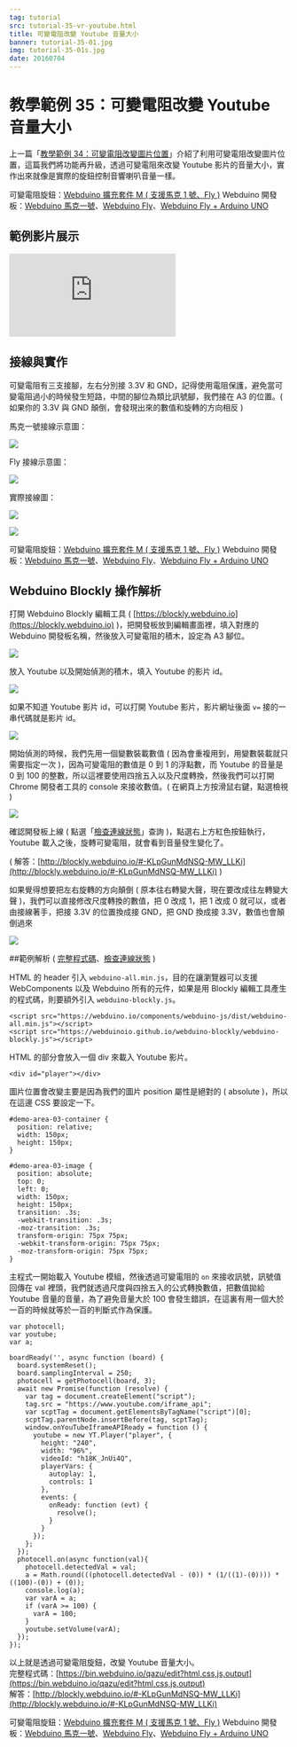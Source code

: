 ```yaml
---
tag: tutorial
src: tutorial-35-vr-youtube.html
title: 可變電阻改變 Youtube 音量大小
banner: tutorial-35-01.jpg
img: tutorial-35-01s.jpg
date: 20160704
---
```


<!-- @@master  = ../../_layout.html-->

<!-- @@block  =  meta-->

<title>教學範例 35：可變電阻改變 Youtube 音量大小 :::: Webduino = Web × Arduino</title>

<meta name="description" content="上一篇「教學範例 34：可變電阻改變圖片位置」介紹了利用可變電阻改變圖片位置，這篇我們將功能再升級，透過可變電阻來改變 Youtube 影片的音量大小，實作出來就像是實際的旋鈕控制音響喇叭音量一樣。">

<meta itemprop="description" content="上一篇「教學範例 34：可變電阻改變圖片位置」介紹了利用可變電阻改變圖片位置，這篇我們將功能再升級，透過可變電阻來改變 Youtube 影片的音量大小，實作出來就像是實際的旋鈕控制音響喇叭音量一樣。">

<meta property="og:description" content="上一篇「教學範例 34：可變電阻改變圖片位置」介紹了利用可變電阻改變圖片位置，這篇我們將功能再升級，透過可變電阻來改變 Youtube 影片的音量大小，實作出來就像是實際的旋鈕控制音響喇叭音量一樣。">

<meta property="og:title" content="教學範例 35：可變電阻改變 Youtube 音量大小" >

<meta property="og:url" content="https://webduino.io/tutorials/tutorial-35-vr-youtube.html">

<meta property="og:image" content="https://webduino.io/img/tutorials/tutorial-35-01s.jpg">

<meta itemprop="image" content="https://webduino.io/img/tutorials/tutorial-35-01s.jpg">

<include src="../_include-tutorials.html"></include>

<!-- @@close-->

<!-- @@block  =  preAndNext-->

<include src="../_include-tutorials-content.html"></include>

<!-- @@close-->

<!-- @@block  =  tutorials-->

# 教學範例 35：可變電阻改變 Youtube 音量大小

上一篇「[教學範例 34：可變電阻改變圖片位置](https://webduino.io/tutorials/tutorial-34-vr-image.html)」介紹了利用可變電阻改變圖片位置，這篇我們將功能再升級，透過可變電阻來改變 Youtube 影片的音量大小，實作出來就像是實際的旋鈕控制音響喇叭音量一樣。

<div class="buy-this">
	<span>可變電阻旋鈕：<a href="https://webduino.io/buy/webduino-expansion-m.html" target="_blank">Webduino 擴充套件 M ( 支援馬克 1 號、Fly )</a></span>
	<span>Webduino 開發板：<a href="https://webduino.io/buy/component-webduino-v1.html" target="_blank">Webduino 馬克一號</a>、<a href="https://webduino.io/buy/component-webduino-fly.html" target="_blank">Webduino Fly</a>、<a href="https://webduino.io/buy/component-webduino-uno-fly.html" target="_blank">Webduino Fly + Arduino UNO</a></span>
</div>

## 範例影片展示

<iframe class="youtube" src="https://www.youtube.com/embed/hA0rx5uK_qw" frameborder="0" allowfullscreen></iframe>

## 接線與實作

可變電阻有三支接腳，左右分別接 3.3V 和 GND，記得使用電阻保護，避免當可變電阻過小的時候發生短路，中間的腳位為類比訊號腳，我們接在 A3 的位置。( 如果你的 3.3V 與 GND 顛倒，會發現出來的數值和旋轉的方向相反 )

馬克一號接線示意圖：

![](../img/tutorials/tutorial-34-02.jpg)

Fly 接線示意圖：

![](../img/tutorials/tutorial-34-02-fly.jpg)

實際接線圖：

![](../img/tutorials/tutorial-34-03.jpg)

![](../img/tutorials/tutorial-34-04.jpg)

<div class="buy-this">
	<span>可變電阻旋鈕：<a href="https://webduino.io/buy/webduino-expansion-m.html" target="_blank">Webduino 擴充套件 M ( 支援馬克 1 號、Fly )</a></span>
	<span>Webduino 開發板：<a href="https://webduino.io/buy/component-webduino-v1.html" target="_blank">Webduino 馬克一號</a>、<a href="https://webduino.io/buy/component-webduino-fly.html" target="_blank">Webduino Fly</a>、<a href="https://webduino.io/buy/component-webduino-uno-fly.html" target="_blank">Webduino Fly + Arduino UNO</a></span>
</div>

## Webduino Blockly 操作解析

打開 Webduino Blockly 編輯工具 ( [https://blockly.webduino.io](https://blockly.webduino.io) )，把開發板放到編輯畫面裡，填入對應的 Webduino 開發板名稱，然後放入可變電阻的積木，設定為 A3 腳位。

![](../img/tutorials/tutorial-35-02.jpg)

放入 Youtube 以及開始偵測的積木，填入 Youtube 的影片 id。

![](../img/tutorials/tutorial-35-03.jpg)

如果不知道 Youtube 影片 id，可以打開 Youtube 影片，影片網址後面 `v=` 接的一串代碼就是影片 id。

![](../img/tutorials/tutorial-35-04.jpg)

開始偵測的時候，我們先用一個變數裝載數值 ( 因為會重複用到，用變數裝載就只需要指定一次 )，因為可變電阻的數值是 0 到 1 的浮點數，而 Youtube 的音量是 0 到 100 的整數，所以這裡要使用四捨五入以及尺度轉換，然後我們可以打開 Chrome 開發者工具的 console 來接收數值。( 在網頁上方按滑鼠右鍵，點選檢視 )

![](../img/tutorials/tutorial-35-05.jpg)


確認開發板上線 ( 點選「[檢查連線狀態](https://webduino.io/device.html)」查詢 )，點選右上方紅色按鈕執行，Youtube 載入之後，旋轉可變電阻，就會看到音量發生變化了。

( 解答：[http://blockly.webduino.io/#-KLpGunMdNSQ-MW_LLKi](http://blockly.webduino.io/#-KLpGunMdNSQ-MW_LLKi) )

如果覺得想要把左右旋轉的方向顛倒 ( 原本往右轉變大聲，現在要改成往左轉變大聲 )，我們可以直接修改尺度轉換的數值，把 0 改成 1，把 1 改成 0 就可以，或者由接線著手，把接 3.3V 的位置換成接 GND，把 GND 換成接 3.3V，數值也會顛倒過來

![](../img/tutorials/tutorial-35-06.jpg)

##範例解析 ( [完整程式碼](https://bin.webduino.io/qazu/edit?html,css,js,output)、[檢查連線狀態](https://webduino.io/device.html) )

HTML 的 header 引入 `webduino-all.min.js`，目的在讓瀏覽器可以支援 WebComponents 以及 Webduino 所有的元件，如果是用 Blockly 編輯工具產生的程式碼，則要額外引入 `webduino-blockly.js`。

	<script src="https://webduino.io/components/webduino-js/dist/webduino-all.min.js"></script>
	<script src="https://webduinoio.github.io/webduino-blockly/webduino-blockly.js"></script>

HTML 的部分會放入一個 div 來載入 Youtube 影片。

	<div id="player"></div>

圖片位置會改變主要是因為我們的圖片 position 屬性是絕對的 ( absolute )，所以在這邊 CSS 要設定一下。

	#demo-area-03-container {
	  position: relative;
	  width: 150px;
	  height: 150px;
	}

	#demo-area-03-image {
	  position: absolute;
	  top: 0;
	  left: 0;
	  width: 150px;
	  height: 150px;
	  transition: .3s;
	  -webkit-transition: .3s;
	  -moz-transition: .3s;
	  transform-origin: 75px 75px;
	  -webkit-transform-origin: 75px 75px;
	  -moz-transform-origin: 75px 75px;
	}

主程式一開始載入 Youtube 模組，然後透過可變電阻的 `on` 來接收訊號，訊號值回傳在 val 裡頭，我們就透過尺度與四捨五入的公式轉換數值，把數值拋給 Youtube 音量的音量，為了避免音量大於 100 會發生錯誤，在這裏有用一個大於一百的時候就等於一百的判斷式作為保護。	

	var photocell;
	var youtube;
	var a;

	boardReady('', async function (board) {
	  board.systemReset();
	  board.samplingInterval = 250;
	  photocell = getPhotocell(board, 3);
	  await new Promise(function (resolve) {
	    var tag = document.createElement("script");
	    tag.src = "https://www.youtube.com/iframe_api";
	    var scptTag = document.getElementsByTagName("script")[0];
	    scptTag.parentNode.insertBefore(tag, scptTag);
	    window.onYouTubeIframeAPIReady = function () {
	      youtube = new YT.Player("player", {
	        height: "240",
	        width: "96%",
	        videoId: "h18K_JnUi4Q",
	        playerVars: {
	          autoplay: 1,
	          controls: 1
	        },
	        events: {
	          onReady: function (evt) {
	            resolve();
	          }
	        }
	      });
	    };
	  });
	  photocell.on(async function(val){
	    photocell.detectedVal = val;
	    a = Math.round(((photocell.detectedVal - (0)) * (1/((1)-(0)))) * ((100)-(0)) + (0));
	    console.log(a);
	    var varA = a;
	    if (varA >= 100) {
	      varA = 100;
	    }
	    youtube.setVolume(varA);
	  });
	});

以上就是透過可變電阻旋鈕，改變 Youtube 音量大小。   
完整程式碼：[https://bin.webduino.io/qazu/edit?html,css,js,output](https://bin.webduino.io/qazu/edit?html,css,js,output)  
解答：[http://blockly.webduino.io/#-KLpGunMdNSQ-MW_LLKi](http://blockly.webduino.io/#-KLpGunMdNSQ-MW_LLKi)

<div class="buy-this">
	<span>可變電阻旋鈕：<a href="https://webduino.io/buy/webduino-expansion-m.html" target="_blank">Webduino 擴充套件 M ( 支援馬克 1 號、Fly )</a></span>
	<span>Webduino 開發板：<a href="https://webduino.io/buy/component-webduino-v1.html" target="_blank">Webduino 馬克一號</a>、<a href="https://webduino.io/buy/component-webduino-fly.html" target="_blank">Webduino Fly</a>、<a href="https://webduino.io/buy/component-webduino-uno-fly.html" target="_blank">Webduino Fly + Arduino UNO</a></span>
</div>


<!-- @@close-->